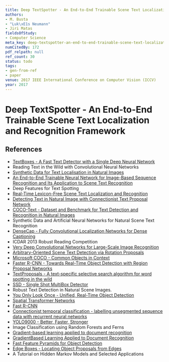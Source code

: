 ```yaml
---
title: Deep TextSpotter - An End-to-End Trainable Scene Text Localization and Recognition Framework
authors:
- M. Busta
- "Luk\xE1s Neumann"
- Jiri Matas
fieldsOfStudy:
- Computer Science
meta_key: deep-textspotter-an-end-to-end-trainable-scene-text-localization-and-recognition-framework
numCitedBy: 172
pdf_relpath: null
ref_count: 30
status: todo
tags:
- gen-from-ref
- paper
venue: 2017 IEEE International Conference on Computer Vision (ICCV)
year: 2017
---
```


# Deep TextSpotter - An End-to-End Trainable Scene Text Localization and Recognition Framework

## References

- [TextBoxes - A Fast Text Detector with a Single Deep Neural Network](./textboxes-a-fast-text-detector-with-a-single-deep-neural-network.md)
- Reading Text in the Wild with Convolutional Neural Networks
- [Synthetic Data for Text Localisation in Natural Images](./synthetic-data-for-text-localisation-in-natural-images.md)
- [An End-to-End Trainable Neural Network for Image-Based Sequence Recognition and Its Application to Scene Text Recognition](./an-end-to-end-trainable-neural-network-for-image-based-sequence-recognition-and-its-application-to-scene-text-recognition.md)
- Deep Features for Text Spotting
- [Real-Time Lexicon-Free Scene Text Localization and Recognition](./real-time-lexicon-free-scene-text-localization-and-recognition.md)
- [Detecting Text in Natural Image with Connectionist Text Proposal Network](./detecting-text-in-natural-image-with-connectionist-text-proposal-network.md)
- [COCO-Text - Dataset and Benchmark for Text Detection and Recognition in Natural Images](./coco-text-dataset-and-benchmark-for-text-detection-and-recognition-in-natural-images.md)
- Synthetic Data and Artificial Neural Networks for Natural Scene Text Recognition
- [DenseCap - Fully Convolutional Localization Networks for Dense Captioning](./densecap-fully-convolutional-localization-networks-for-dense-captioning.md)
- ICDAR 2013 Robust Reading Competition
- [Very Deep Convolutional Networks for Large-Scale Image Recognition](./very-deep-convolutional-networks-for-large-scale-image-recognition.md)
- [Arbitrary-Oriented Scene Text Detection via Rotation Proposals](./arbitrary-oriented-scene-text-detection-via-rotation-proposals.md)
- [Microsoft COCO - Common Objects in Context](./microsoft-coco-common-objects-in-context.md)
- [Faster R-CNN - Towards Real-Time Object Detection with Region Proposal Networks](./faster-r-cnn-towards-real-time-object-detection-with-region-proposal-networks.md)
- [TextProposals - A text-specific selective search algorithm for word spotting in the wild](./textproposals-a-text-specific-selective-search-algorithm-for-word-spotting-in-the-wild.md)
- [SSD - Single Shot MultiBox Detector](./ssd-single-shot-multibox-detector.md)
- Robust Text Detection in Natural Scene Images.
- [You Only Look Once - Unified, Real-Time Object Detection](./you-only-look-once-unified-real-time-object-detection.md)
- [Spatial Transformer Networks](./spatial-transformer-networks.md)
- [Fast R-CNN](./fast-r-cnn.md)
- [Connectionist temporal classification - labelling unsegmented sequence data with recurrent neural networks](./connectionist-temporal-classification-labelling-unsegmented-sequence-data-with-recurrent-neural-networks.md)
- [YOLO9000 - Better, Faster, Stronger](./yolo9000-better-faster-stronger.md)
- Image Classification using Random Forests and Ferns
- [Gradient-based learning applied to document recognition](./gradient-based-learning-applied-to-document-recognition.md)
- [GradientBased Learning Applied to Document Recognition](./gradientbased-learning-applied-to-document-recognition.md)
- [Fast Feature Pyramids for Object Detection](./fast-feature-pyramids-for-object-detection.md)
- [Edge Boxes - Locating Object Proposals from Edges](./edge-boxes-locating-object-proposals-from-edges.md)
- A Tutorial on Hidden Markov Models and Selected Applications
